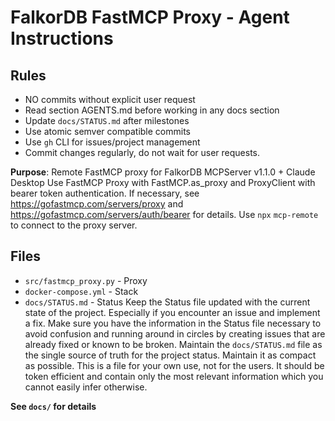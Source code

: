 # FalkorDB FastMCP Proxy - Agent Instructions

## Rules
- NO commits without explicit user request
- Read section AGENTS.md before working in any docs section  
- Update `docs/STATUS.md` after milestones
- Use atomic semver compatible commits
- Use `gh` CLI for issues/project management
- Commit changes regularly, do not wait for user requests.

**Purpose**: Remote FastMCP proxy for FalkorDB MCPServer v1.1.0 + Claude Desktop
Use FastMCP Proxy with FastMCP.as_proxy  and ProxyClient with bearer token authentication.
If necessary, see https://gofastmcp.com/servers/proxy and https://gofastmcp.com/servers/auth/bearer for details. 
Use `npx` `mcp-remote` to connect to the proxy server.
## Files
- `src/fastmcp_proxy.py` - Proxy
- `docker-compose.yml` - Stack
- `docs/STATUS.md` - Status
Keep the Status file updated with the current state of the project. Especially if you encounter an issue and implement a fix. Make sure you have the information in the Status file necessary to avoid confusion and running around in circles by creating issues that are already fixed or known to be broken. Maintain the `docs/STATUS.md` file as the single source of truth for the project status. Maintain it as compact as possible. This is a file for your own use, not for the users. It should be token efficient and contain only the most relevant information which you cannot easily infer otherwise. 

**See `docs/` for details**